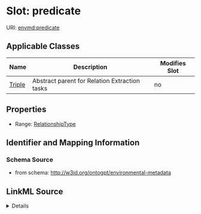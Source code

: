 

# Slot: predicate

URI: [envmd:predicate](http://w3id.org/ontogpt/environmental-metadatapredicate)



<!-- no inheritance hierarchy -->





## Applicable Classes

| Name | Description | Modifies Slot |
| --- | --- | --- |
| [Triple](Triple.md) | Abstract parent for Relation Extraction tasks |  no  |







## Properties

* Range: [RelationshipType](RelationshipType.md)





## Identifier and Mapping Information







### Schema Source


* from schema: http://w3id.org/ontogpt/environmental-metadata




## LinkML Source

<details>
```yaml
name: predicate
from_schema: http://w3id.org/ontogpt/environmental-metadata
rank: 1000
alias: predicate
owner: Triple
domain_of:
- Triple
range: RelationshipType

```
</details>